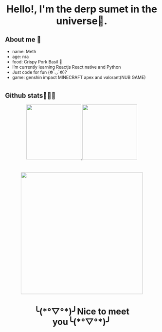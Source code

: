 <h1 align="center" style="font-size: 2rem; " >
        Hello!, I'm the derp sumet in the universe🐇.
</h1>
<div>
<h2>About me 🐰</h2>
<ul>
<li>name: Meth</li>
<li>age: n/a</li>
<li>food: Crispy Pork Basil 🐽</li>
<li> I’m currently learning Reactjs React native and Python </li>
<li> Just code for fun (❁´◡`❁)? </li>
<li>game: genshin impact MINECRAFT apex and valorant(NUB GAME)</li>
</ul>
</div>
<h1></h1>
<h2>Github stats🐒🐒🐒</h2>
<div align="center">
  <a href="[https://github.com/ramune0144](https://github.com/sumet034)">
  <img height="180em" src="https://github-readme-stats.vercel.app/api?username=sumet034&show_icons=true&theme=dracula&include_all_commits=true&count_private=true"/>
  <img height="180em" src="https://github-readme-stats.vercel.app/api/top-langs/?username=sumet034&layout=compact&langs_count=7&theme=dracula&include_all_commits=true&count_private=true"/>
  </a>
</div>
<h1></h1>
<div  align="center">
<img height="400em" src="https://external-preview.redd.it/7UnFfPtazcVmBvt8R9-b9Pb8RS2841LV46BHN5SAPKo.jpg?auto=webp&s=d980048be926ee1b785e173f52bc8f5dcdbb9faa">
</div>

<h1 align="center">╰(*°▽°*)╯Nice to meet you╰(*°▽°*)╯</h1>
